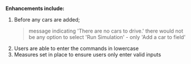 **Enhancements include:**
 1. Before any cars are added;
     > message indicating 'There are no cars to drive.'
     > there would not be any option to select 'Run Simulation' - only 'Add a car to field'
 2. Users are able to enter the commands in lowercase
 3. Measures set in place to ensure users only enter valid inputs
